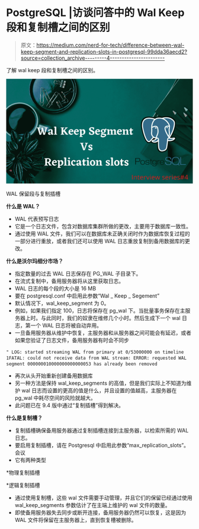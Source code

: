 # PostgreSQL |访谈问答中的 Wal Keep 段和复制槽之间的区别

> 原文：<https://medium.com/nerd-for-tech/difference-between-wal-keep-segment-and-replication-slots-in-postgresql-99dda36aecd2?source=collection_archive---------4----------------------->

了解 wal keep 段和复制槽之间的区别。

![](img/15cbf443d48c7286eeb17e2d9c6b2766.png)

WAL 保留段与复制插槽

**什么是 WAL？**

*   WAL 代表预写日志
*   它是一个日志文件，包含对数据库集群所做的更改，主要用于数据库一致性。
*   通过使用 WAL 文件，我们可以在数据库未正确关闭时作为数据库恢复过程的一部分进行重放，或者我们还可以使用 WAL 日志重放复制到备用数据库的更改。

**什么是沃尔玛细分市场？**

*   指定数量的过去 WAL 日志保存在 PG_WAL 子目录下。
*   在流式复制中，备用服务器将从这里获取日志。
*   WAL 日志的每个段的大小是 16 MB
*   要在 postgresql.conf 中启用此参数“Wal _ Keep _ Segement”
*   默认情况下，wal_keep_segment 为 0。
*   例如，如果我们指定 100，日志将保存在 pg_wal 下。当批量事务保存在主服务器上时。与此同时，我们的奴隶在维修几个小时。然后生成下一个 wal 日志，第一个 WAL 日志将被自动弃用。
*   一旦备用服务器从维护中恢复，主服务器和从服务器之间可能会有延迟，或者如果您验证了日志文件，备用服务器有时会不同步

```
" LOG: started streaming WAL from primary at 0/53000000 on timeline 1FATAL: could not receive data from WAL stream: ERROR: requested WAL segment 000000010000000000000053 has already been removed
```

*   再次从头开始重新创建备用数据库
*   另一种方法是保持 wal_keep_segments 的高值，但是我们实际上不知道为维护 wal 日志而设置的更高的值是什么，并且设置的值越高，主服务器在 pg_wal 中耗尽空间的风险就越大。
*   此问题已在 9.4 版中通过“复制插槽”得到解决。

**什么是复制槽？**

*   复制插槽确保备用服务器通过复制插槽连接到主服务器，以检索所需的 WAL 日志。
*   要启用复制插槽，请在 Postgresql 中启用此参数“max_replication_slots”。会议
*   它有两种类型

*物理复制插槽

*逻辑复制插槽

*   通过使用复制槽，这些 wal 文件需要手动管理，并且它们的保留已经通过使用 wal_keep_segments 参数估计了在主端上维护的 wal 文件的数量。
*   即使备用服务器失去同步或断开连接，备用服务器仍然可以恢复，这是因为 WAL 文件将保留在主服务器上，直到恢复槽被删除。